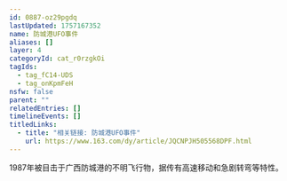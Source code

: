 ```yaml
---
id: 0887-oz29pgdq
lastUpdated: 1757167352
name: 防城港UFO事件
aliases: []
layer: 4
categoryId: cat_r0rzgkOi
tagIds:
  - tag_fC14-UDS
  - tag_onKpmFeH
nsfw: false
parent: ""
relatedEntries: []
timelineEvents: []
titledLinks:
  - title: "相关链接: 防城港UFO事件"
    url: https://www.163.com/dy/article/JQCNPJH505568DPF.html
---
```


1987年被目击于广西防城港的不明飞行物，据传有高速移动和急剧转弯等特性。